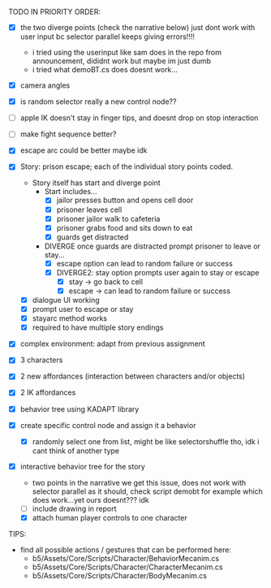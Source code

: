 TODO IN PRIORITY ORDER:
 - [x] the two diverge points (check the narrative below) just dont work with user input bc selector parallel keeps giving errors!!!!
   - i tried using the userinput like sam does in the repo from announcement, dididnt work but maybe im just dumb
   - i tried what demoBT.cs does doesnt work...
 - [x] camera angles
 - [x] is random selector really a new control node??
 - [ ] apple IK doesn't stay in finger tips, and doesnt drop on stop interaction
 - [ ] make fight sequence better?
 - [x] escape arc could be better maybe idk

 - [x] Story: prison escape; each of the individual story points coded.
   - Story itself has start and diverge point
     - Start includes...
       - [x] jailor presses button and opens cell door
       - [x] prisoner leaves cell
       - [x] prisoner jailor walk to cafeteria
       - [x] prisoner grabs food and sits down to eat
       - [x] guards get distracted
     - DIVERGE once guards are distracted prompt prisoner to leave or stay...
       - [x] escape option can lead to random failure or success
       - [x] DIVERGE2: stay option prompts user again to stay or escape
         - [x] stay -> go back to cell
         - [x] escape -> can lead to random failure or success
   - [x] dialogue UI working
   - [x] prompt user to escape or stay
   - [x] stayarc method works
   - [x] required to have multiple story endings
 - [x] complex environment: adapt from previous assignment
 - [x] 3 characters
 - [x] 2 new affordances (interaction between characters and/or objects)
 - [x] 2 IK affordances
 - [x] behavior tree using KADAPT library
 - [x] create specific control node and assign it a behavior
   -[x] randomly select one from list, might be like selectorshuffle tho, idk i cant think of another type
 - [x] interactive behavior tree for the story
   - two points in the narrative we get this issue, does not work with selector parallel as it should, check script demobt for example which does work...yet ours doesnt??? idk
   - [ ] include drawing in report
   - [x] attach human player controls to one character

TIPS:
- find all possible actions / gestures that can be performed here:
	- b5/Assets/Core/Scripts/Character/BehaviorMecanim.cs
	- b5/Assets/Core/Scripts/Character/CharacterMecanim.cs
	- b5/Assets/Core/Scripts/Character/BodyMecanim.cs
